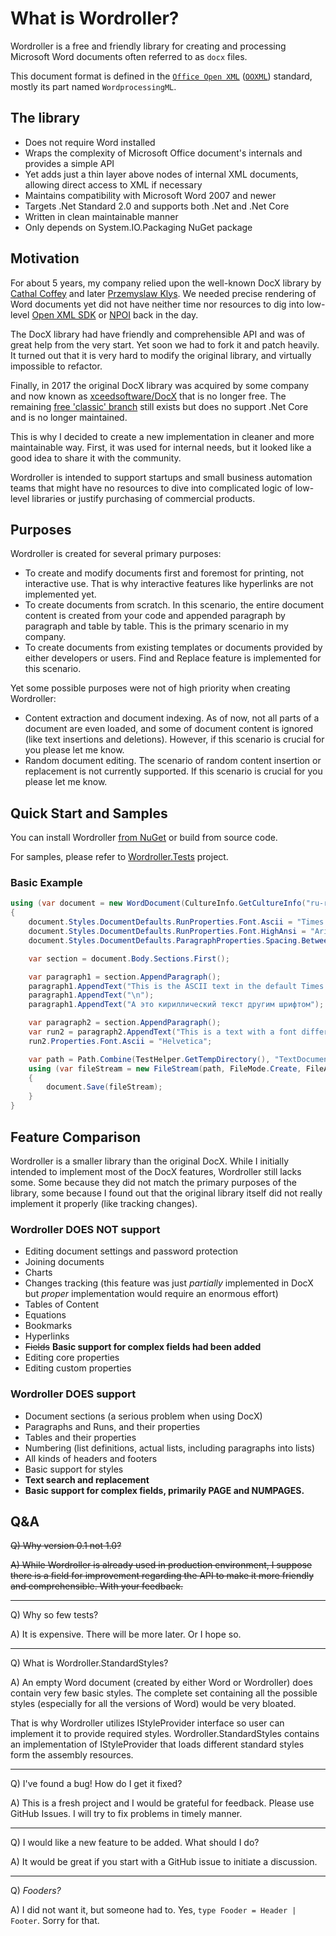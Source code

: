 # What is Wordroller?
Wordroller is a free and friendly library for creating and processing Microsoft Word documents often referred to as `docx` files.

This document format is defined in the [`Office Open XML`](https://en.wikipedia.org/wiki/Office_Open_XML) ([`OOXML`](https://en.wikipedia.org/wiki/Office_Open_XML)) standard, mostly its part named `WordprocessingML`.

## The library

- Does not require Word installed
- Wraps the complexity of Microsoft Office document's internals and provides a simple API
- Yet adds just a thin layer above nodes of internal XML documents, allowing direct access to XML if necessary
- Maintains compatibility with Microsoft Word 2007 and newer
- Targets .Net Standard 2.0 and supports both .Net and .Net Core
- Written in clean maintainable manner
- Only depends on System.IO.Packaging NuGet package

## Motivation

For about 5 years, my company relied upon the well-known DocX library by [Cathal Coffey](https://github.com/ccoffey) and later [Przemyslaw Klys](https://www.linkedin.com/in/pklys/). We needed precise rendering of Word documents yet did not have neither time nor resources to dig into low-level [Open XML SDK](https://github.com/OfficeDev/Open-XML-SDK) or [NPOI](https://github.com/nissl-lab/npoi) back in the day.

The DocX library had have friendly and comprehensible API and was of great help from the very start. Yet soon we had to fork it and patch heavily. It turned out that it is very hard to modify the original library, and virtually impossible to refactor.

Finally, in 2017 the original DocX library was acquired by some company and now known as [xceedsoftware/DocX](https://github.com/xceedsoftware/DocX) that is no longer free. The remaining [free 'classic' branch](https://github.com/xceedsoftware/DocX/tree/Classic) still exists but does no support .Net Core and is no longer maintained.

This is why I decided to create a new implementation in cleaner and more maintainable way. First, it was used for internal needs, but it looked like a good idea to share it with the community.

Wordroller is intended to support startups and small business automation teams that might have no resources to dive into complicated logic of low-level libraries or justify purchasing of commercial products. 

## Purposes

Wordroller is created for several primary purposes:

- To create and modify documents first and foremost for printing, not interactive use. That is why interactive features like hyperlinks are not implemented yet.
- To create documents from scratch. In this scenario, the entire document content is created from your code and appended paragraph by paragraph and table by table. This is the primary scenario in my company.
- To create documents from existing templates or documents provided by either developers or users. Find and Replace feature is implemented for this scenario.

Yet some possible purposes were not of high priority when creating Wordroller:

- Content extraction and document indexing. As of now, not all parts of a document are even loaded, and some of document content is ignored (like text insertions and deletions). However, if this scenario is crucial for you please let me know.
- Random document editing. The scenario of random content insertion or replacement is not currently supported. If this scenario is crucial for you please let me know.

## Quick Start and Samples

You can install Wordroller [from NuGet](https://www.nuget.org/packages/Wordroller/) or build from source code.

For samples, please refer to [Wordroller.Tests](https://github.com/shestakov/wordroller/tree/master/Wordroller.Tests) project.

### Basic Example

```cs
using (var document = new WordDocument(CultureInfo.GetCultureInfo("ru-ru")))
{
    document.Styles.DocumentDefaults.RunProperties.Font.Ascii = "Times New Roman";
    document.Styles.DocumentDefaults.RunProperties.Font.HighAnsi = "Arial";
    document.Styles.DocumentDefaults.ParagraphProperties.Spacing.BetweenLinesLn = 1.5;

    var section = document.Body.Sections.First();

    var paragraph1 = section.AppendParagraph();
    paragraph1.AppendText("This is the ASCII text in the default Times New Roman font");
    paragraph1.AppendText("\n");
    paragraph1.AppendText("А это кириллический текст другим шрифтом");

    var paragraph2 = section.AppendParagraph();
    var run2 = paragraph2.AppendText("This is a text with a font different form default");
    run2.Properties.Font.Ascii = "Helvetica";

    var path = Path.Combine(TestHelper.GetTempDirectory(), "TextDocument.docx");
    using (var fileStream = new FileStream(path, FileMode.Create, FileAccess.Write, FileShare.Write))
    {
        document.Save(fileStream);
    }
}
```

## Feature Comparison

Wordroller is a smaller library than the original DocX. While I initially intended to implement most of the DocX features, Wordroller still lacks some. Some because they did not match the primary purposes of the library, some because I found out that the original library itself did not really implement it properly (like tracking changes).

### Wordroller DOES NOT support

- Editing document settings and password protection
- Joining documents
- Charts
- Changes tracking (this feature was just _partially_ implemented in DocX but _proper_ implementation would require an enormous effort)
- Tables of Content
- Equations
- Bookmarks
- Hyperlinks
- ~~Fields~~ **Basic support for complex fields had been added**
- Editing core properties
- Editing custom properties

### Wordroller DOES support

- Document sections (a serious problem when using DocX)
- Paragraphs and Runs, and their properties
- Tables and their properties
- Numbering (list definitions, actual lists, including paragraphs into lists)
- All kinds of headers and footers
- Basic support for styles
- **Text search and replacement**
- **Basic support for complex fields, primarily PAGE and NUMPAGES.**

## Q&A

~~Q) Why version 0.1 not 1.0?~~

~~A) While Wordroller is already used in production environment, I suppose there is a field for improvement regarding the API to make it more friendly and comprehensible. With your feedback.~~

---

Q) Why so few tests?

A) It is expensive. There will be more later. Or I hope so.

---

Q) What is Wordroller.StandardStyles?

A) An empty Word document (created by either Word or Wordroller) does contain very few basic styles. The complete set containing all the possible styles (especially for all the versions of Word) would be very bloated.

That is why Wordroller utilizes IStyleProvider interface so user can implement it to provide required styles. Wordroller.StandardStyles contains an implementation of IStyleProvider that loads different standard styles form the assembly resources.

---

Q) I've found a bug! How do I get it fixed?

A) This is a fresh project and I would be grateful for feedback. Please use GitHub Issues. I will try to fix problems in timely manner.

---

Q) I would like a new feature to be added. What should I do?

A) It would be great if you start with a GitHub issue to initiate a discussion.

---

Q) _Fooders?_

A) I did not want it, but someone had to. Yes, `type Fooder = Header | Footer`. Sorry for that.
